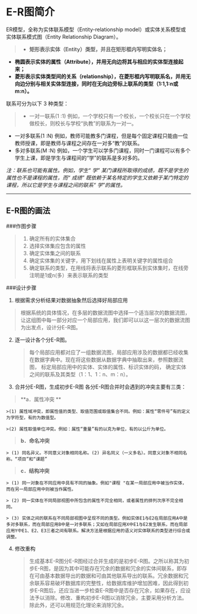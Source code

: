 # E-R图简介

ER模型，全称为实体联系模型（Entity-relationship model）或实体关系模型或实体联系模式图（Entity Relationship Diagram）。
>- **矩形表示实体（Entity）类型，并且在矩形框内写明实体名；**
- **椭圆表示实体的属性（Attribute），并用无向边将其与相应的实体型连接起来；**
- **菱形表示实体类型间的关系（relationship），在菱形框内写明联系名，并用无向边分别与相关实体型连接，同时在无向边旁标上联系的类型（1:1,1:n或m:n）。**

联系可分为以下 3 种类型：

>- 一对一联系(1 ∶1)
例如，一个学校只有一个校长，一个校长只在一个学校做校长，则校长与学校“执教”的联系为一对一。
- 一对多联系(1 ∶N)
例如，教师可能教多门课程，但是每个固定课程只能由一位教师授课，即是教师与课程之间存在一对多“教”的联系。
- 多对多联系(M ∶N)
例如，一个学生可以学多门课程，同时一门课程可以有多个学生上课，即是学生与课程间的“学”的联系是多对多的。

*注：联系也可能有属性。例如，学生“ 学” 某门课程所取得的成绩，既不是学生的属性也不是课程的属性，而“ 成绩” 既依赖于某名特定的学生又依赖于某门特定的课程，所以它是学生与课程之间的联系“ 学”的属性。*


-------------------

## E-R图的画法
###作图步骤
>1. 确定所有的实体集合
>2. 选择实体集应包含的属性
>3. 确定实体集之间的联系
>4. 确定实体集的关键字，用下划线在属性上表明关键字的属性组合
>5. 确定联系的类型，在用线将表示联系的菱形框联系到实体集时，在线旁注明是1或n(多）来表示联系的类型

###设计步骤

1. 根据需求分析结果对数据抽象然后选择好局部应用
  >根据系统的具体情况，在多层的数据流图中选择一个适当层次的数据流图，让这组图中每一部分对应一个局部应用，我们即可以以这一层次的数据流图为出发点，设计分E-R图。
2. 逐一设计各个分E-R图。
    >每个局部应用都对应了一组数据流图，局部应用涉及的数据都已经收集在数据字典中。现在将这些数据从数据字典中抽取出来，参照数据流图， 标定局部应用中的实体、实体的属性、标识实体的码，  确定实体之间的联系及其类型（1：1、1：n、m：n）。
3. 合并分E-R图，生成初步E-R图
  各分E-R图合并时会遇到的冲突主要有三类：
>**a．属性冲突 **

    >(1) 属性域冲突，即属性值的类型、取值范围或取值集合不同。例如：属性“零件号”有的定义为字符型，有的为数值型。

    >(2) 属性取值单位冲突。例如：属性“重量”有的以克为单位，有的以公斤为单位。

 >**b．命名冲突**

    > (1) 同名异义。不同意义对象相同名称。(2) 异名同义（一义多名）。同意义对象不相同名称。“项目”和“课题”

 > **c．结构冲突**

    > (1) 同一对象在不同应用中具有不同的抽象。例如"课程 "在某一局部应用中被当作实体，而在另一局部应用中则被当作属性。

    > (2) 同一实体在不同局部视图中所包含的属性不完全相同，或者属性的排列次序不完全相同。

    > (3) 实体之间的联系在不同局部视图中呈现不同的类型。例如实体E1与E2在局部应用A中是多对多联系，而在局部应用B中是一对多联系；又如在局部应用X中E1与E2发生联系，而在局部应用Y中E1、E2、E3三者之间有联系。解决方法是根据应用的语义对实体联系的类型进行综合或调整。

4. 修改重构

      >生成基本E-R图分E-R图经过合并生成的是初步E-R图。之所以称其为初步E-R图，是因为其中可能存在冗余的数据和冗余的实体间联系，即存在可由基本数据导出的数据和可由其他联系导出的联系。冗余数据和冗余联系容易破坏数据库的完整性，给数据库维护增加困难，因此得到初步E-R图后，还应当进一步检查E-R图中是否存在冗余，如果存在，应设法予以消除。修改、重构初步E-R图以消除冗余，主要采用分析方法。除此外，还可以用规范化理论来消除冗余。

